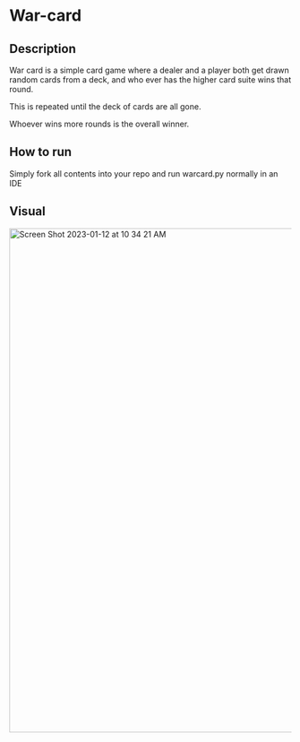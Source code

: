 # War-card

## Description
War card is a simple card game where a dealer and a player both get drawn random cards from a deck, and who ever has the higher card suite wins that round.

This is repeated until the deck of cards are all gone.

Whoever wins more rounds is the overall winner.

## How to run
Simply fork all contents into your repo and run warcard.py normally in an IDE

## Visual
<img width="900" alt="Screen Shot 2023-01-12 at 10 34 21 AM" src="https://user-images.githubusercontent.com/72221782/212088221-beab8f6a-9633-4213-bd57-32f027a9d094.png">
